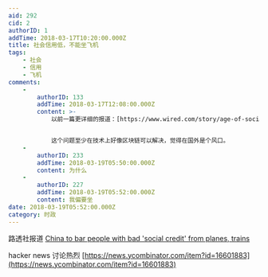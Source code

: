 ```yaml
---
aid: 292
cid: 2
authorID: 1
addTime: 2018-03-17T10:20:00.000Z
title: 社会信用低，不能坐飞机
tags:
    - 社会
    - 信用
    - 飞机
comments:
    -
        authorID: 133
        addTime: 2018-03-17T12:08:00.000Z
        content: >-
            以前一篇更详细的报道：[https://www.wired.com/story/age-of-social-credit/](https://www.wired.com/story/age-of-social-credit/)


            这个问题至少在技术上好像区块链可以解决，觉得在国外是个风口。
    -
        authorID: 233
        addTime: 2018-03-19T05:50:00.000Z
        content: 为什么
    -
        authorID: 227
        addTime: 2018-03-19T05:52:00.000Z
        content: 我偏要坐
date: 2018-03-19T05:52:00.000Z
category: 时政
---
```


路透社报道 [China to bar people with bad 'social credit' from planes, trains](https://www.reuters.com/article/us-china-credit/china-to-bar-people-with-bad-social-credit-from-planes-trains-idUSKCN1GS10S)

hacker news 讨论热烈 [https://news.ycombinator.com/item?id=16601883](https://news.ycombinator.com/item?id=16601883)
